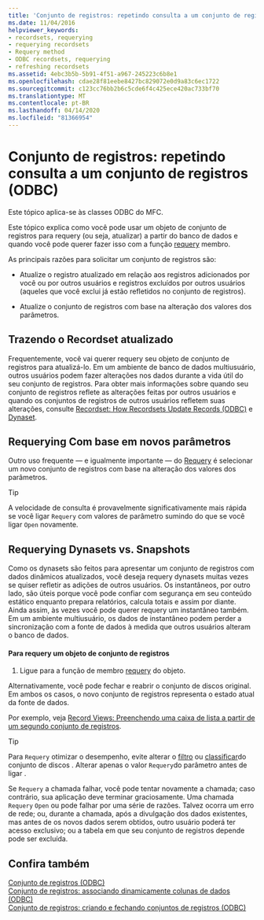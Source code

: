 ```yaml
---
title: 'Conjunto de registros: repetindo consulta a um conjunto de registros (ODBC)'
ms.date: 11/04/2016
helpviewer_keywords:
- recordsets, requerying
- requerying recordsets
- Requery method
- ODBC recordsets, requerying
- refreshing recordsets
ms.assetid: 4ebc3b5b-5b91-4f51-a967-245223c6b8e1
ms.openlocfilehash: cdae28f81eebe8427bc829072e0d9a83c6ec1722
ms.sourcegitcommit: c123cc76bb2b6c5cde6f4c425ece420ac733bf70
ms.translationtype: MT
ms.contentlocale: pt-BR
ms.lasthandoff: 04/14/2020
ms.locfileid: "81366954"
---
```

# <a name="recordset-requerying-a-recordset-odbc"></a>Conjunto de registros: repetindo consulta a um conjunto de registros (ODBC)

Este tópico aplica-se às classes ODBC do MFC.

Este tópico explica como você pode usar um objeto de conjunto de registros para requery (ou seja, atualizar) a partir do banco de dados e quando você pode querer fazer isso com a função [requery](../../mfc/reference/crecordset-class.md#requery) membro.

As principais razões para solicitar um conjunto de registros são:

- Atualize o registro atualizado em relação aos registros adicionados por você ou por outros usuários e registros excluídos por outros usuários (aqueles que você exclui já estão refletidos no conjunto de registros).

- Atualize o conjunto de registros com base na alteração dos valores dos parâmetros.

## <a name="bringing-the-recordset-up-to-date"></a><a name="_core_bringing_the_recordset_up_to_date"></a>Trazendo o Recordset atualizado

Frequentemente, você vai querer requery seu objeto de conjunto de registros para atualizá-lo. Em um ambiente de banco de dados multiusuário, outros usuários podem fazer alterações nos dados durante a vida útil do seu conjunto de registros. Para obter mais informações sobre quando seu conjunto de registros reflete as alterações feitas por outros usuários e quando os conjuntos de registros de outros usuários refletem suas alterações, consulte [Recordset: How Recordsets Update Records (ODBC)](../../data/odbc/recordset-how-recordsets-update-records-odbc.md) e [Dynaset](../../data/odbc/dynaset.md).

## <a name="requerying-based-on-new-parameters"></a><a name="_core_requerying_based_on_new_parameters"></a>Requerying Com base em novos parâmetros

Outro uso frequente — e igualmente importante — do [Requery](../../mfc/reference/crecordset-class.md#requery) é selecionar um novo conjunto de registros com base na alteração dos valores dos parâmetros.

> [!TIP]
> A velocidade de consulta é provavelmente significativamente mais rápida se você ligar `Requery` com valores de parâmetro sumindo do que se você ligar `Open` novamente.

## <a name="requerying-dynasets-vs-snapshots"></a><a name="_core_requerying_dynasets_vs.._snapshots"></a>Requerying Dynasets vs. Snapshots

Como os dynasets são feitos para apresentar um conjunto de registros com dados dinâmicos atualizados, você deseja requery dynasets muitas vezes se quiser refletir as adições de outros usuários. Os instantâneos, por outro lado, são úteis porque você pode confiar com segurança em seu conteúdo estático enquanto prepara relatórios, calcula totais e assim por diante. Ainda assim, às vezes você pode querer requery um instantâneo também. Em um ambiente multiusuário, os dados de instantâneo podem perder a sincronização com a fonte de dados à medida que outros usuários alteram o banco de dados.

#### <a name="to-requery-a-recordset-object"></a>Para requery um objeto de conjunto de registros

1. Ligue para a função de membro [requery](../../mfc/reference/crecordset-class.md#requery) do objeto.

Alternativamente, você pode fechar e reabrir o conjunto de discos original. Em ambos os casos, o novo conjunto de registros representa o estado atual da fonte de dados.

Por exemplo, veja [Record Views: Preenchendo uma caixa de lista a partir de um segundo conjunto de registros](../../data/filling-a-list-box-from-a-second-recordset-mfc-data-access.md).

> [!TIP]
> Para `Requery` otimizar o desempenho, evite alterar o [filtro](../../data/odbc/recordset-filtering-records-odbc.md) ou [classificar](../../data/odbc/recordset-sorting-records-odbc.md)do conjunto de discos . Alterar apenas o valor `Requery`do parâmetro antes de ligar .

Se `Requery` a chamada falhar, você pode tentar novamente a chamada; caso contrário, sua aplicação deve terminar graciosamente. Uma chamada `Requery` `Open` ou pode falhar por uma série de razões. Talvez ocorra um erro de rede; ou, durante a chamada, após a divulgação dos dados existentes, mas antes de os novos dados serem obtidos, outro usuário poderá ter acesso exclusivo; ou a tabela em que seu conjunto de registros depende pode ser excluída.

## <a name="see-also"></a>Confira também

[Conjunto de registros (ODBC)](../../data/odbc/recordset-odbc.md)<br/>
[Conjunto de registros: associando dinamicamente colunas de dados (ODBC)](../../data/odbc/recordset-dynamically-binding-data-columns-odbc.md)<br/>
[Conjunto de registros: criando e fechando conjuntos de registros (ODBC)](../../data/odbc/recordset-creating-and-closing-recordsets-odbc.md)
